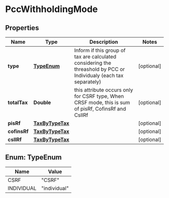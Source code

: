 
# PccWithholdingMode

## Properties
Name | Type | Description | Notes
------------ | ------------- | ------------- | -------------
**type** | [**TypeEnum**](#TypeEnum) | Inform if this group of tax are calculated considering the threashold by PCC or Individualy (each tax separately) |  [optional]
**totalTax** | **Double** | this attribute occurs only for CSRF type, When CRSF mode, this is sum of pisRf, CofinsRf and CsllRf |  [optional]
**pisRf** | [**TaxByTypeTax**](TaxByTypeTax.md) |  |  [optional]
**cofinsRf** | [**TaxByTypeTax**](TaxByTypeTax.md) |  |  [optional]
**csllRf** | [**TaxByTypeTax**](TaxByTypeTax.md) |  |  [optional]


<a name="TypeEnum"></a>
## Enum: TypeEnum
Name | Value
---- | -----
CSRF | &quot;CSRF&quot;
INDIVIDUAL | &quot;individual&quot;



